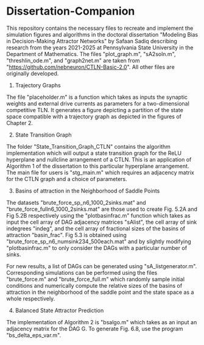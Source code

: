 # Dissertation-Companion

This repository contains the necessary files to recreate and implement the simulation figures and algorithms in the doctoral dissertation "Modeling Bias in Decision-Making Attractor Networks" by Safaan Sadiq describing research from the years 2021-2025 at Pennsylvania State University in the Department of Mathematics.  The files "plot_graph.m", "sA2soln.m", "threshlin_ode.m", and "graph2net.m" are taken from "https://github.com/nebneuron/CTLN-Basic-2.0".  All other files are originally developed.

1. Trajectory Graphs

The file "placeholder.m" is a function which takes as inputs the synaptic weights and external drive currents as parameters for a two-dimensional competitive TLN.  It generates a figure depicting a partition of the state space compatible with a trajectory graph as depicted in the figures of Chapter 2.

2. State Transition Graph

The folder "State_Transition_Graph_CTLN" contains the algorithm implementation which will output a state transition graph for the ReLU hyperplane and nullcline arrangement of a CTLN.  This is an application of Algorithm 1 of the dissertation to this particular hyperplane arrangement.  The main file for users is "stg_main.m" which requires an adjacency matrix for the CTLN graph and a choice of parameters.

3. Basins of attraction in the Neighborhood of Saddle Points

The datasets "brute_force_sp_n6_1000_2sinks.mat" and "brute_force_fulln6_1000_2sinks.mat" are those used to create Fig. 5.2A and Fig 5.2B respectively using the "plotbasinfrac.m" function which takes as input the cell array of DAG adjacency matrices "sAlist", the cell array of sink indegrees "indeg", and the cell array of fractional sizes of the basins of attraction "basin_frac".  Fig 5.3 is obtained using "brute_force_sp_n6_numsink234_500each.mat" and by slightly modifying "plotbasinfrac.m" to only consider the DAGs with a particular number of sinks.

For new results, a list of DAGs can be generated using "sA_listgenerator.m".  Corresponding simulations can be performed using the files "brute_force.m" and "brute_force_full.m" which randomly sample initial conditions and numerically compute the relative sizes of the basins of attraction in the neighborhood of the saddle point and the state space as a whole respectively.

4. Balanced State Attractor Prediction

The implementation of Algorithm 2 is "bsalgo.m" which takes as an input an adjacency matrix for the DAG G.  To generate Fig. 6.8, use the program "bs_delta_eps_var.m".
